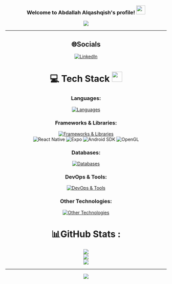 <h3 align="center">
  Welcome to Abdallah Alqashqish's profile!
  <img src="https://media.giphy.com/media/hvRJCLFzcasrR4ia7z/giphy.gif" width="28">
</h3>
<p align="center">
  <a href="https://github.com/Sceptres"><img src="https://readme-typing-svg.herokuapp.com?color=%2336BCF7&center=true&vCenter=true&lines=Hi+%2C+welcome+to+my+Github+page;I+am+Abdallah+Alqashqish;Software+Engineering;and+Management+student;At+McMaster+University;Mobile+Dev;Web+Dev;Backend+Dev;"></a>
</p>

---
<div align="center">

## 🌐Socials
[![LinkedIn](https://skillicons.dev/icons?i=linkedin)](https://ca.linkedin.com/in/abdallahalqashqish?trk=public_profile_browsemap)

# 💻 Tech Stack <img src="https://media2.giphy.com/media/QssGEmpkyEOhBCb7e1/giphy.gif?cid=ecf05e47a0n3gi1bfqntqmob8g9aid1oyj2wr3ds3mg700bl&rid=giphy.gif" width="32px">

### Languages:
[![Languages](https://skillicons.dev/icons?i=java,kotlin,ts,js,cpp,py,php,bash,html,css&theme=dark)](https://skillicons.dev)

### Frameworks & Libraries:
[![Frameworks & Libraries](https://skillicons.dev/icons?i=react,express,nodejs,spring,flask,selenium,jquery&theme=dark)](https://skillicons.dev)
<br>
![React Native](https://img.shields.io/badge/react_native-%2320232a.svg?style=for-the-badge&logo=react&logoColor=2361DAFB) 
![Expo](https://img.shields.io/badge/Expo-000020?style=for-the-badge&logo=expo&logoColor=white)
![Android SDK](https://img.shields.io/badge/Android-3DDC84?style=for-the-badge&logo=android&logoColor=white)
![OpenGL](https://img.shields.io/badge/OpenGL-FFFFFF?style=for-the-badge&logo=opengl)

### Databases:
[![Databases](https://skillicons.dev/icons?i=postgres,sqlite,mysql&theme=dark)](https://skillicons.dev)

### DevOps & Tools:
[![DevOps & Tools](https://skillicons.dev/icons?i=jenkins,maven,gradle,vercel,nginx,git,github,androidstudio,idea,vscode,ubuntu&theme=dark)](https://skillicons.dev)

### Other Technologies:
[![Other Technologies](https://skillicons.dev/icons?i=anaconda,firebase,wordpress&theme=dark)](https://skillicons.dev)

# 📊GitHub Stats :
![](https://github-readme-stats-seven-teal-98.vercel.app/api?username=Sceptres&countPrivates=True&issues&show_icons=true&theme=radical)<br/>
![](https://github-readme-streak-stats.herokuapp.com/?user=Sceptres&theme=radical&hide_border=false)<br/>
![](https://github-readme-stats-seven-teal-98.vercel.app/api/top-langs/?username=Sceptres&layout=compact&theme=radical)

---
![](https://komarev.com/ghpvc/?username=Sceptres&color=fd428d)
</div>
